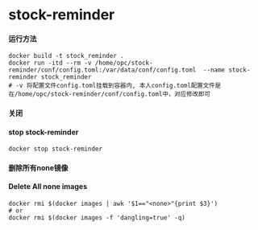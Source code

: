 # stock-reminder

#### 运行方法

```shell script
docker build -t stock_reminder .
docker run -itd --rm -v /home/opc/stock-reminder/conf/config.toml:/var/data/conf/config.toml  --name stock-reminder stock_reminder
# -v 将配置文件config.toml挂载到容器内, 本人config.toml配置文件是在/home/opc/stock-reminder/conf/config.toml中，对应修改即可
```

#### 关闭

#### stop stock-reminder

```shell script
docker stop stock-reminder
```

#### 删除所有none镜像

#### Delete All none images

```shell script
docker rmi $(docker images | awk '$1=="<none>"{print $3}')
# or
docker rmi $(docker images -f 'dangling=true' -q)
```


